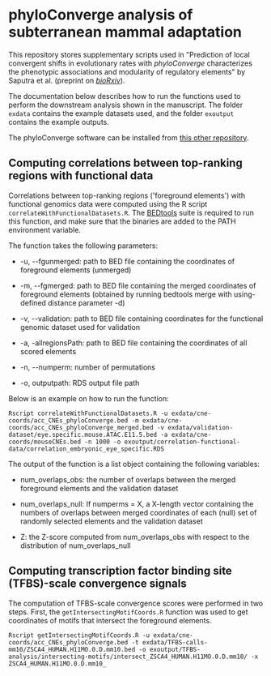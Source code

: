 # phyloConverge analysis of subterranean mammal adaptation

This repository stores supplementary scripts used in "Prediction of local convergent shifts in evolutionary rates with _phyloConverge_ characterizes the phenotypic associations and modularity of regulatory elements" by Saputra et al. (preprint on [_bioRxiv_](https://www.biorxiv.org/content/10.1101/2022.05.02.490345v1)).

The documentation below describes how to run the functions used to perform the downstream analysis shown in the manuscript. The folder `exdata` contains the example datasets used, and the folder `exoutput` contains the example outputs. 

The phyloConverge software can be installed from [this other repository](https://github.com/ECSaputra/phyloConverge).

## Computing correlations between top-ranking regions with functional data

Correlations between top-ranking regions ('foreground elements') with functional genomics data were computed using the R script `correlateWithFunctionalDatasets.R`. The [BEDtools](https://bedtools.readthedocs.io/en/latest/index.html) suite is required to run this function, and make sure that the binaries are added to the PATH environment variable.

The function takes the following parameters:

* -u, --fgunmerged: path to BED file containing the coordinates of foreground elements (unmerged)

* -m, --fgmerged: path to BED file containing the merged coordinates of foreground elements (obtained by running bedtools merge with using-defined distance parameter -d)

* -v, --validation: path to BED file containing coordinates for the functional genomic dataset used for validation

* -a, -allregionsPath: path to BED file containing the coordinates of all scored elements

* -n, --numperm: number of permutations

* -o, outputpath: RDS output file path

Below is an example on how to run the function:
```
Rscript correlateWithFunctionalDatasets.R -u exdata/cne-coords/acc_CNEs_phyloConverge.bed -m exdata/cne-coords/acc_CNEs_phyloConverge_merged.bed -v exdata/validation-dataset/eye.specific.mouse.ATAC.E11.5.bed -a exdata/cne-coords/mouseCNEs.bed -n 1000 -o exoutput/correlation-functional-data/correlation_embryonic_eye_specific.RDS
```

The output of the function is a list object containing the following variables:

* num_overlaps_obs: the number of overlaps between the merged foreground elements and the validation dataset

* num_overlaps_null: If numperms = X, a X-length vector containing the numbers of overlaps between merged coordinates of each (null) set of randomly selected elements and the validation dataset

* Z: the Z-score computed from num_overlaps_obs with respect to the distribution of num_overlaps_null


## Computing transcription factor binding site (TFBS)-scale convergence signals

The computation of TFBS-scale convergence scores were performed in two steps. First, the `getIntersectingMotifCoords.R` function was used to get coordinates of motifs that intersect the foreground elements.


```
Rscript getIntersectingMotifCoords.R -u exdata/cne-coords/acc_CNEs_phyloConverge.bed -t exdata/TFBS-calls-mm10/ZSCA4_HUMAN.H11MO.0.D.mm10.bed -o exoutput/TFBS-analysis/intersecting-motifs/intersect_ZSCA4_HUMAN.H11MO.0.D.mm10/ -x ZSCA4_HUMAN.H11MO.0.D.mm10_
```